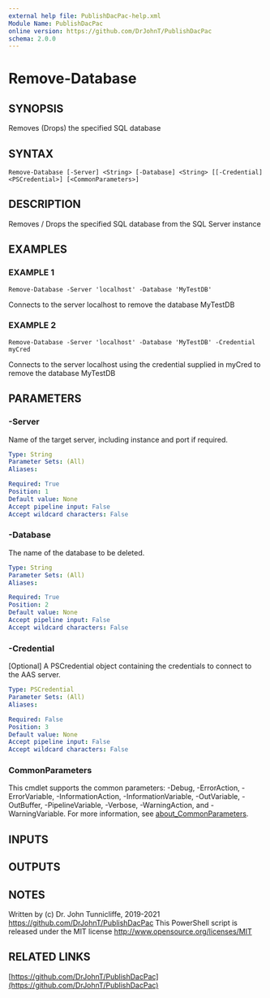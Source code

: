 ```yaml
---
external help file: PublishDacPac-help.xml
Module Name: PublishDacPac
online version: https://github.com/DrJohnT/PublishDacPac
schema: 2.0.0
---
```


# Remove-Database

## SYNOPSIS
Removes (Drops) the specified SQL database

## SYNTAX

```
Remove-Database [-Server] <String> [-Database] <String> [[-Credential] <PSCredential>] [<CommonParameters>]
```

## DESCRIPTION
Removes / Drops the specified SQL database from the SQL Server instance

## EXAMPLES

### EXAMPLE 1
```
Remove-Database -Server 'localhost' -Database 'MyTestDB'
```

Connects to the server localhost to remove the database MyTestDB

### EXAMPLE 2
```
Remove-Database -Server 'localhost' -Database 'MyTestDB' -Credential myCred
```

Connects to the server localhost using the credential supplied in myCred to remove the database MyTestDB

## PARAMETERS

### -Server
Name of the target server, including instance and port if required.

```yaml
Type: String
Parameter Sets: (All)
Aliases:

Required: True
Position: 1
Default value: None
Accept pipeline input: False
Accept wildcard characters: False
```

### -Database
The name of the database to be deleted.

```yaml
Type: String
Parameter Sets: (All)
Aliases:

Required: True
Position: 2
Default value: None
Accept pipeline input: False
Accept wildcard characters: False
```

### -Credential
\[Optional\] A PSCredential object containing the credentials to connect to the AAS server.

```yaml
Type: PSCredential
Parameter Sets: (All)
Aliases:

Required: False
Position: 3
Default value: None
Accept pipeline input: False
Accept wildcard characters: False
```

### CommonParameters
This cmdlet supports the common parameters: -Debug, -ErrorAction, -ErrorVariable, -InformationAction, -InformationVariable, -OutVariable, -OutBuffer, -PipelineVariable, -Verbose, -WarningAction, and -WarningVariable. For more information, see [about_CommonParameters](http://go.microsoft.com/fwlink/?LinkID=113216).

## INPUTS

## OUTPUTS

## NOTES
Written by (c) Dr.
John Tunnicliffe, 2019-2021 https://github.com/DrJohnT/PublishDacPac
This PowerShell script is released under the MIT license http://www.opensource.org/licenses/MIT

## RELATED LINKS

[https://github.com/DrJohnT/PublishDacPac](https://github.com/DrJohnT/PublishDacPac)

